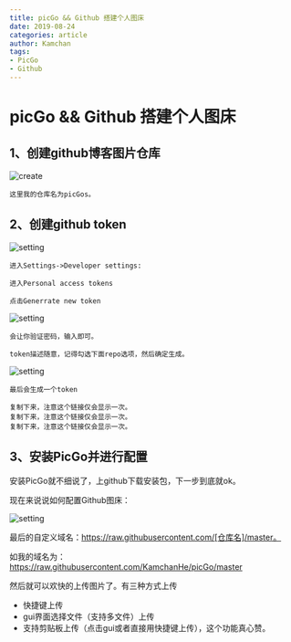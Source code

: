 ```yaml
---
title: picGo && Github 搭建个人图床
date: 2019-08-24
categories: article
author: Kamchan
tags:
- PicGo
- Github
---
```


# picGo && Github 搭建个人图床

## 1、创建github博客图片仓库

![create](https://kamchan.oss-cn-shenzhen.aliyuncs.com/personalBlog/pubilc/create.png)

    这里我的仓库名为picGos。


## 2、创建github token



![setting](https://kamchan.oss-cn-shenzhen.aliyuncs.com/personalBlog/pubilc/setting.png)

    进入Settings->Developer settings:

    进入Personal access tokens

    点击Generrate new token

![setting](https://kamchan.oss-cn-shenzhen.aliyuncs.com/personalBlog/pubilc/token.png)

    会让你验证密码，输入即可。

    token描述随意，记得勾选下面repo选项，然后确定生成。

![setting](https://kamchan.oss-cn-shenzhen.aliyuncs.com/personalBlog/pubilc/tokenSetting.png)

    最后会生成一个token

    复制下来，注意这个链接仅会显示一次。
    复制下来，注意这个链接仅会显示一次。
    复制下来，注意这个链接仅会显示一次。

## 3、安装PicGo并进行配置

安装PicGo就不细说了，上github下载安装包，下一步到底就ok。

现在来说说如何配置Github图床：

![setting](https://kamchan.oss-cn-shenzhen.aliyuncs.com/personalBlog/pubilc/picGoSetting.png)

最后的自定义域名：<font color="red">https://raw.githubusercontent.com/[仓库名]/master。</font>

如我的域名为：<font color="red">https://raw.githubusercontent.com/KamchanHe/picGo/master</font>

然后就可以欢快的上传图片了。有三种方式上传

- 快捷键上传
- gui界面选择文件（支持多文件）上传
- 支持剪贴板上传（点击gui或者直接用快捷键上传），这个功能真心赞。
